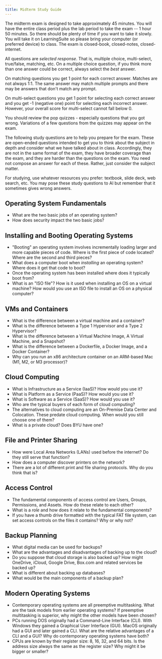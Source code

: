 ```yaml
---
title: Midterm Study Guide
---
```

The midterm exam is designed to take approximately 45 minutes. You will have the entire class period plus the lab period to take the exam -- 1 hour 50 minutes. So there should be plenty of time if you want to take it slowly. You will take it on LearningSuite so please bring your computer (or preferred device) to class. The exam is closed-book, closed-notes, closed-internet.

All questions are _selected response_. That is, multiple choice, multi-select, true/false, matching, etc. On a multiple choice question, if you think more than one answer could be correct, always select the _best_ answer.

On matching questions you get 1 point for each correct answer. Matches are not always 1:1. The same answer may match multiple prompts and there may be answers that don't match any prompt.

On multi-select questions you get 1 point for selecting each correct answer and you get -1 (negative one) point for selecting each incorrect answer. However, your overall score for multi-select cannot fall below 0.

You should review the pop quizzes - especially questions that you got wrong. Variations of a few questions from the quizzes may appear on the exam.

The following study questions are to help you prepare for the exam. These are open-ended questions intended to get you to think about the subject in depth and consider what we have talked about in class. Accordingly, they are not in the same format of the exam, they have broader coverage than the exam, and they are harder than the questions on the exam. You need not compose an answer for each of these. Rather, just consider the subject matter.

For studying, use whatever resources you prefer: textbook, slide deck, web search, etc. You may pose these study questions to AI but remember that it sometimes gives wrong answers.

## Operating System Fundamentals
* What are the two basic jobs of an operating system?
* How does security impact the two basic jobs?

## Installing and Booting Operating Systems
* "Booting" an operating system involves incrementally loading larger and more capable pieces of code. Where is the first piece of code located? Where are the second and third pieces?
* What does a computer boot when _installing_ an operating system? Where does it get that code to boot?
* Once the operating system has been installed where does it typically boot from?
* What is an "ISO file"? How is it used when installing an OS on a virtual machine? How would you use an ISO file to install an OS on a physical computer?

## VMs and Containers
* What is the difference between a virtual machine and a container?
* What is the difference between a Type 1 Hypervisor and a Type 2 Hypervisor?
* What is the difference between a Virtual Machine Image, A Virtual Machine, and a Snapshot?
* What is the difference between a Dockerfile, a Docker Image, and a Docker Container?
* Why can you run an x86 architecture container on an ARM-based Mac (M1, M2, or M3 processor)?

## Cloud Computing
* What is Infrastructure as a Service (IaaS)? How would you use it?
* What is Platform as a Service (PaaS)? How would you use it?
* What is Software as a Service (SaaS)? How would you use it?
* Who are the typical buyers of each form of cloud computing?
* The alternatives to cloud computing are an On-Premise Data Center and Colocation. These predate cloud computing. When would you still choose one of them?
* What is a private cloud? Does BYU have one?

## File and Printer Sharing
* How were Local Area Networks (LANs) used before the internet? Do they still serve that function?
* How does a computer discover printers on the network?
* There are a lot of different print and file sharing protocols. Why do you think that is?

## Access Control
* The fundamental components of access control are Users, Groups, Permissions, and Assets. How do these relate to each other?
* What is a _role_ and how does it relate to the fundamental components?
* If you have a thumb drive formatted with the typical FAT file system, can set access controls on the files it contains? Why or why not?

## Backup Planning
* What digital media can be used for backups?
* What are the advantages and disadvantages of backing up to the cloud?
* Do you suppose that cloud storage is also backed up? How might OneDrive, iCloud, Google Drive, Box.com and related services be backed up?
* What is different about backing up databases?
* What would be the main components of a backup plan?

## Modern Operating Systems
* Contemporary operating systems are all preemptive multitasking. What are the task models from earlier operating systems? If preemptive multitasking is superior, why might the other models have been chosen?
* PCs running DOS originally had a Command-Line Interface (CLI). With Windows they gained a Graphical User Interface (GUI). MacOS originally had a GUI and later gained a CLI. What are the relative advantages of a CLI and a GUI? Why do contemporary operating systems have both?
* CPUs are known by their register size: 8, 16, 32, and 64 bits. Is the address size always the same as the register size? Why might it be bigger or smaller?